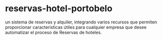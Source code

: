 # reservas-hotel-portobelo
un sistema de reservas y alquiler,  integrando varios recursos que permiten proporcionar características útiles para cualquier empresa que desee automatizar el proceso de Reservas de hoteles.
